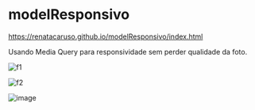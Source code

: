 # modelResponsivo

https://renatacaruso.github.io/modelResponsivo/index.html

Usando Media Query para responsividade sem perder qualidade da foto.

![f1](https://user-images.githubusercontent.com/94077952/207334477-f219cc56-132d-4f3c-9640-5dc39756a14a.JPG)

![f2](https://user-images.githubusercontent.com/94077952/207334516-643dc648-9a44-49e3-8eee-4171c5010630.JPG)

![image](https://user-images.githubusercontent.com/94077952/207335776-cc12fc40-7850-4634-8d43-b25a42ce4f08.png)
